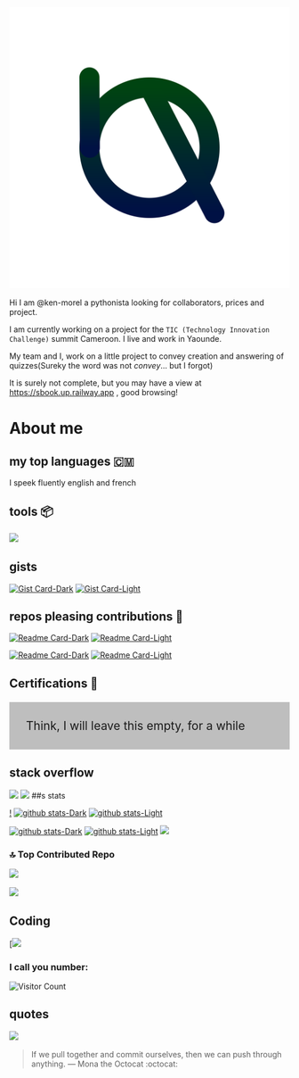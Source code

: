 ![My logo](ama.svg)

Hi I am @ken-morel a pythonista looking for collaborators, prices and project.

I am currently working on a project for the `TIC (Technology Innovation Challenge)` summit Cameroon.
I live and work in Yaounde.

My team and I, work on a little project to convey creation and answering of quizzes(Sureky the word was not _convey_... but I forgot)

It is surely not complete, but you may have a view at https://sbook.up.railway.app , good browsing!


# About me

## my top languages 🇨🇲

I speek fluently english and french

## tools 📦

![](https://skillicons.dev/icons?i=python,sublime,windows,django,flask,vercel,regex,javascript,html,svg,css,sass,cpp,arduino,github,jquery,gmail,md,powershell,docker,mysql,sqlite,postgres,linkedin,stackoverflow,ts&perline=7)

## gists
[![Gist Card-Dark](https://ken-morel-stats.vercel.app/api/gist?id=aa1e2aab3af5162a7fc10540d4c6b014&theme=nord&bg_color=00114455&hide_border=true&border_radius=20#gh-dark-mode-only)](https://gist.github.com/ken-morel/aa1e2aab3af5162a7fc10540d4c6b014#gh-dark-mode-only)
[![Gist Card-Light](https://ken-morel-stats.vercel.app/api/gist?id=aa1e2aab3af5162a7fc10540d4c6b014&theme=view&bg_color=aabbff33&hide_border=true&border_radius=20#gh-light-mode-only)](https://gist.github.com/ken-morel/aa1e2aab3af5162a7fc10540d4c6b014#gh-light-mode-only)

## repos pleasing contributions 🥺

[![Readme Card-Dark](https://github-readme-stats.vercel.app/api/pin/?username=ken-morel&repo=pyoload&theme=nord&bg_color=55114455&hide_border=true&border_radius=20#gh-dark-mode-only)](https://github.com/ken-morel/pyoload#gh-dark-mode-only)
[![Readme Card-Light](https://github-readme-stats.vercel.app/api/pin/?username=ken-morel&repo=pyoload&theme=view&bg_color=ffaaee33&hide_border=true&border_radius=20#gh-light-mode-only)](https://github.com/ken-morel/pyoload#gh-light-mode-only)

[![Readme Card-Dark](https://github-readme-stats.vercel.app/api/pin/?username=ken-morel&repo=gama&theme=nord&bg_color=55114455&hide_border=true&border_radius=20#gh-dark-mode-only)](https://github.com/ken-morel/pyoload#gh-dark-mode-only)
[![Readme Card-Light](https://github-readme-stats.vercel.app/api/pin/?username=ken-morel&repo=gama&theme=view&bg_color=ffaaee33&hide_border=true&border_radius=20#gh-light-mode-only)](https://github.com/ken-morel/pyoload#gh-light-mode-only)

## Certifications 🏫

<p style="font-size: 1.5em; background-color: #7777; padding: 30px;">
    Think, I will leave this empty, for a while
</p>

## stack overflow

[![](https://stackoverflow.com/users/flair/22719308.png?theme=dark&cache=300#gh-dark-mode-only)](https://stackoverflow.com/users/22719308/ken-morel#gh-dark-mode-only)
[![](https://stackoverflow.com/users/flair/22719308.png?theme=light&cache=300#gh-light-mode-only)](https://stackoverflow.com/users/22719308/ken-morel#gh-light-mode-only)
##s stats

[!](https://myreadme.vercel.app/api/embed/ken-morel)
[![github stats-Dark](https://ken-morel-stats.vercel.app/api?username=ken-morel&count_private=true&show_icons=true&include_all_commits=true&show=reviews,discussions_started,discussions_answered,prs_merged,prs_merged_percentage&theme=nord&bg_color=00114455&hide_border=true&border_radius=20#gh-dark-mode-only)](https://github.com/ken-morel#gh-dark-mode-only)
[![github stats-Light](https://ken-morel-stats.vercel.app/api?username=ken-morel&count_private=true&show_icons=true&include_all_commits=true&show=reviews,discussions_started,discussions_answered,prs_merged,prs_merged_percentage&rank_icon=github&theme=vue&bg_color=aabbff33&hide_border=true&border_radius=20#gh-light-mode-only)](https://github.com/ken-morel#gh-light-mode-only)

[![github stats-Dark](https://ken-morel-stats.vercel.app/api/top-langs/?username=ken-morel&layout=pie&theme=nord&bg_color=00441155&hide_border=true&border_radius=20&hide=tcl,procfile,yacc,tex,lex,roff,common%20lisp&langs_count=10&custom_title=My%20top%20languages#gh-dark-mode-only)](https://github.com/ken-morel#gh-dark-mode-only)
[![github stats-Light](https://ken-morel-stats.vercel.app/api/top-langs/?username=ken-morel&layout=pie&theme=view&bg_color=aaffbb33&hide_border=true&border_radius=20&hide=tcl,procfile,yacc,tex,lex,roff,common%20lisp&langs_count=10&custom_title=My%20top%20languages#gh-light-mode-only)](https://github.com/ken-morel#gh-light-mode-only)
[![](https://github-readme-streak-stats.herokuapp.com?user=ken-morel&theme=nord&hide_border=true&date_format=M%20j%5B%2C%20Y%5D&bg_color=00441155&border_radius=20)](https://github.com/ken-morel)
<!--
[![WakaTime stats-Dark](https://wakatime.com/share/@dbe5b692-a03c-4ea8-b663-a3e6438148b6/8508f973-313d-4618-99a9-a023d1e576f2.svg#gh-dark-mode-only)](https://github.com/ken-morel#gh-dark-mode-only)
[![WakaTime stats-Light](https://wakatime.com/share/@dbe5b692-a03c-4ea8-b663-a3e6438148b6/193f6932-c11c-41db-b6ad-7d0bc38f3f70.svg#gh-light-mode-only)](https://github.com/ken-morel#gh-light-mode-only)




## 🏆 GitHub Trophies
![](https://github-profile-trophy.vercel.app/?username=ken-morel&theme=monokai&bg_color=00554455&column=3&margin-w=10&no-frame=true)

-->

### 🔝 Top Contributed Repo
![](https://github-contributor-stats.vercel.app/api?username=ken-morel&limit=5&theme=nord&combine_all_yearly_contributions=true&border_radius=20&bg_color=22441155&border_radius=20&hide_border=true)






[^1]: View at [Sbook website](https://sbook.up.railway.app)


![](https://komarev.com/ghpvc/?username=ken-morel&color=553300&style=flat&label=views)


## Coding

[![](https://wakatime.com/share/@dbe5b692-a03c-4ea8-b663-a3e6438148b6/ecf25244-37cb-4847-abc3-6ad2a95fcd23.png)

### I call you number:
![Visitor Count](https://profile-counter.glitch.me/{ken-morel}/count.svg)

## quotes

![](https://quotes-github-readme.vercel.app/api?&theme=nord)

> If we pull together and commit ourselves, then we can push through anything.
— Mona the Octocat :octocat:
